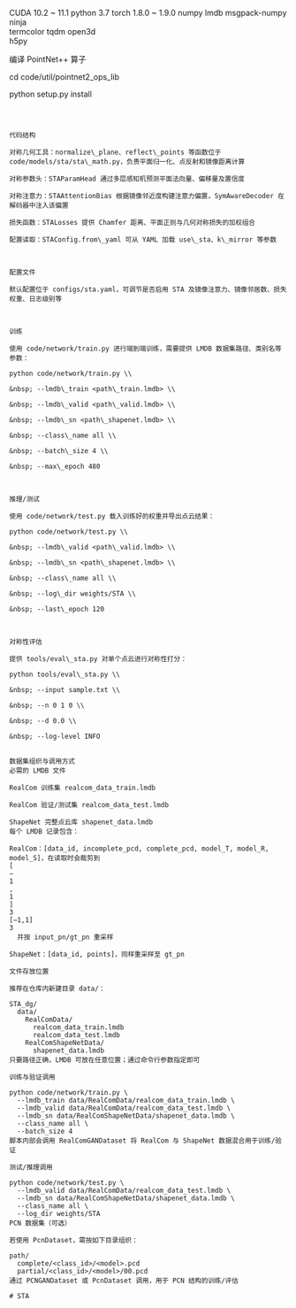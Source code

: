 CUDA                            10.2    ~   11.1
python                          3.7
torch                           1.8.0   ~   1.9.0
numpy
lmdb
msgpack-numpy
ninja  
termcolor
tqdm
open3d  
h5py



编译 PointNet++ 算子

cd code/util/pointnet2\_ops\_lib

python setup.py install

```​:codex-file-citation\[codex-file-citation]{line\_range\_start=25 line\_range\_end=28 path=README.md git\_url="https://github.com/Senlllin/STA\_dg/blob/main/README.md#L25-L28"}​  



代码结构

对称几何工具：normalize\_plane、reflect\_points 等函数位于 code/models/sta/sta\_math.py，负责平面归一化、点反射和镜像距离计算

对称参数头：STAParamHead 通过多层感知机预测平面法向量、偏移量及置信度

对称注意力：STAAttentionBias 根据镜像邻近度构建注意力偏置，SymAwareDecoder 在解码器中注入该偏置

损失函数：STALosses 提供 Chamfer 距离、平面正则与几何对称损失的加权组合

配置读取：STAConfig.from\_yaml 可从 YAML 加载 use\_sta、k\_mirror 等参数



配置文件

默认配置位于 configs/sta.yaml，可调节是否启用 STA 及镜像注意力、镜像邻居数、损失权重、日志级别等



训练

使用 code/network/train.py 进行端到端训练，需要提供 LMDB 数据集路径、类别名等参数：

python code/network/train.py \\

&nbsp; --lmdb\_train <path\_train.lmdb> \\

&nbsp; --lmdb\_valid <path\_valid.lmdb> \\

&nbsp; --lmdb\_sn <path\_shapenet.lmdb> \\

&nbsp; --class\_name all \\

&nbsp; --batch\_size 4 \\

&nbsp; --max\_epoch 480



推理/测试

使用 code/network/test.py 载入训练好的权重并导出点云结果：

python code/network/test.py \\

&nbsp; --lmdb\_valid <path\_valid.lmdb> \\

&nbsp; --lmdb\_sn <path\_shapenet.lmdb> \\

&nbsp; --class\_name all \\

&nbsp; --log\_dir weights/STA \\

&nbsp; --last\_epoch 120



对称性评估

提供 tools/eval\_sta.py 对单个点云进行对称性打分：

python tools/eval\_sta.py \\

&nbsp; --input sample.txt \\

&nbsp; --n 0 1 0 \\

&nbsp; --d 0.0 \\

&nbsp; --log-level INFO


数据集组织与调用方式
必需的 LMDB 文件

RealCom 训练集 realcom_data_train.lmdb

RealCom 验证/测试集 realcom_data_test.lmdb

ShapeNet 完整点云库 shapenet_data.lmdb
每个 LMDB 记录包含：

RealCom：[data_id, incomplete_pcd, complete_pcd, model_T, model_R, model_S]，在读取时会裁剪到 
[
−
1
,
1
]
3
[−1,1] 
3
  并按 input_pn/gt_pn 重采样

ShapeNet：[data_id, points]，同样重采样至 gt_pn

文件存放位置

推荐在仓库内新建目录 data/：

STA_dg/
  data/
    RealComData/
      realcom_data_train.lmdb
      realcom_data_test.lmdb
    RealComShapeNetData/
      shapenet_data.lmdb
只要路径正确，LMDB 可放在任意位置；通过命令行参数指定即可

训练与验证调用

python code/network/train.py \
  --lmdb_train data/RealComData/realcom_data_train.lmdb \
  --lmdb_valid data/RealComData/realcom_data_test.lmdb \
  --lmdb_sn data/RealComShapeNetData/shapenet_data.lmdb \
  --class_name all \
  --batch_size 4
脚本内部会调用 RealComGANDataset 将 RealCom 与 ShapeNet 数据混合用于训练/验证

测试/推理调用

python code/network/test.py \
  --lmdb_valid data/RealComData/realcom_data_test.lmdb \
  --lmdb_sn data/RealComShapeNetData/shapenet_data.lmdb \
  --class_name all \
  --log_dir weights/STA
PCN 数据集（可选）

若使用 PcnDataset，需按如下目录组织：

path/
  complete/<class_id>/<model>.pcd
  partial/<class_id>/<model>/00.pcd
通过 PCNGANDataset 或 PcnDataset 调用，用于 PCN 结构的训练/评估

# STA

